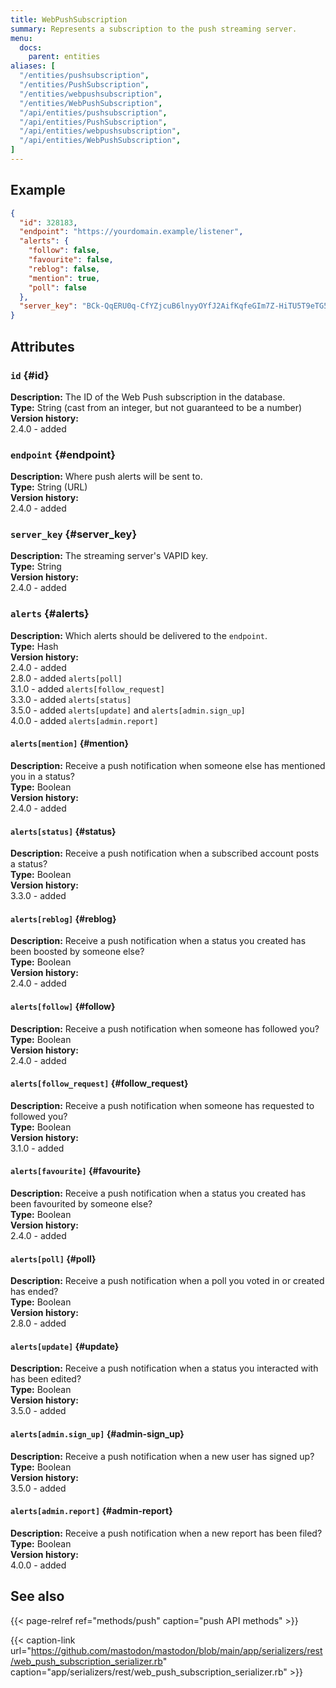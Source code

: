 ```yaml
---
title: WebPushSubscription
summary: Represents a subscription to the push streaming server.
menu:
  docs:
    parent: entities
aliases: [
  "/entities/pushsubscription",
  "/entities/PushSubscription",
  "/entities/webpushsubscription",
  "/entities/WebPushSubscription",
  "/api/entities/pushsubscription",
  "/api/entities/PushSubscription",
  "/api/entities/webpushsubscription",
  "/api/entities/WebPushSubscription",
]
---
```


## Example

```json
{
  "id": 328183,
  "endpoint": "https://yourdomain.example/listener",
  "alerts": {
    "follow": false,
    "favourite": false,
    "reblog": false,
    "mention": true,
    "poll": false
  },
  "server_key": "BCk-QqERU0q-CfYZjcuB6lnyyOYfJ2AifKqfeGIm7Z-HiTU5T9eTG5GxVA0_OH5mMlI4UkkDTpaZwozy0TzdZ2M="
}
```

## Attributes

### `id` {#id}

**Description:** The ID of the Web Push subscription in the database.\
**Type:** String (cast from an integer, but not guaranteed to be a number)\
**Version history:**\
2.4.0 - added

### `endpoint` {#endpoint}

**Description:** Where push alerts will be sent to.\
**Type:** String (URL)\
**Version history:**\
2.4.0 - added

### `server_key` {#server_key}

**Description:** The streaming server's VAPID key.\
**Type:** String\
**Version history:**\
2.4.0 - added

### `alerts` {#alerts}

**Description:** Which alerts should be delivered to the `endpoint`.\
**Type:** Hash\
**Version history:**\
2.4.0 - added\
2.8.0 - added `alerts[poll]`\
3.1.0 - added `alerts[follow_request]`\
3.3.0 - added `alerts[status]`\
3.5.0 - added `alerts[update]` and `alerts[admin.sign_up]`\
4.0.0 - added `alerts[admin.report]`

#### `alerts[mention]` {#mention}

**Description:** Receive a push notification when someone else has mentioned you in a status?\
**Type:** Boolean\
**Version history:**\
2.4.0 - added

#### `alerts[status]` {#status}

**Description:** Receive a push notification when a subscribed account posts a status?\
**Type:** Boolean\
**Version history:**\
3.3.0 - added

#### `alerts[reblog]` {#reblog}

**Description:** Receive a push notification when a status you created has been boosted by someone else?\
**Type:** Boolean\
**Version history:**\
2.4.0 - added

#### `alerts[follow]` {#follow}

**Description:** Receive a push notification when someone has followed you?\
**Type:** Boolean\
**Version history:**\
2.4.0 - added

#### `alerts[follow_request]` {#follow_request}

**Description:** Receive a push notification when someone has requested to followed you?\
**Type:** Boolean\
**Version history:**\
3.1.0 - added

#### `alerts[favourite]` {#favourite}

**Description:** Receive a push notification when a status you created has been favourited by someone else?\
**Type:** Boolean\
**Version history:**\
2.4.0 - added

#### `alerts[poll]` {#poll}

**Description:** Receive a push notification when a poll you voted in or created has ended?\
**Type:** Boolean\
**Version history:**\
2.8.0 - added

#### `alerts[update]` {#update}

**Description:** Receive a push notification when a status you interacted with has been edited?\
**Type:** Boolean\
**Version history:**\
3.5.0 - added

#### `alerts[admin.sign_up]` {#admin-sign_up}

**Description:** Receive a push notification when a new user has signed up?\
**Type:** Boolean\
**Version history:**\
3.5.0 - added

#### `alerts[admin.report]` {#admin-report}

**Description:** Receive a push notification when a new report has been filed?\
**Type:** Boolean\
**Version history:**\
4.0.0 - added

## See also

{{< page-relref ref="methods/push" caption="push API methods" >}}

{{< caption-link url="https://github.com/mastodon/mastodon/blob/main/app/serializers/rest/web_push_subscription_serializer.rb" caption="app/serializers/rest/web_push_subscription_serializer.rb" >}}



